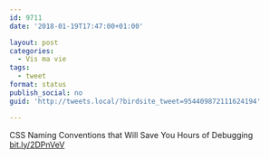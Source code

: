 ```yaml
---
id: 9711
date: '2018-01-19T17:47:00+01:00'

layout: post
categories:
  - Vis ma vie
tags:
  - tweet
format: status
publish_social: no
guid: 'http://tweets.local/?birdsite_tweet=954409872111624194'

---
```


CSS Naming Conventions that Will Save You Hours of Debugging [bit.ly/2DPnVeV](http://bit.ly/2DPnVeV)